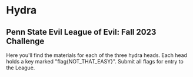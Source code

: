 # Hydra
## Penn State Evil League of Evil: Fall 2023 Challenge
Here you'll find the materials for each of the three hydra heads. Each head holds a key marked "flag{NOT_THAT_EASY}". Submit all flags for entry to the League.
